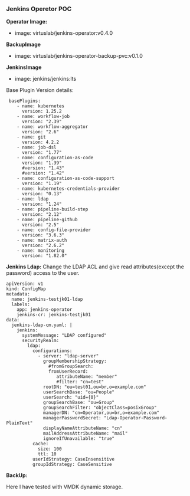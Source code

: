 ### Jenkins Operetor POC


**Operator Image:**
  - image: virtuslab/jenkins-operator:v0.4.0
  
**BackupImage**
  - image: virtuslab/jenkins-operator-backup-pvc:v0.1.0
  
**JenkinsImage**
  - image: jenkins/jenkins:lts
 

Base Plugin Version details:
```
 basePlugins: 
    - name: kubernetes
      version: 1.25.2
    - name: workflow-job
      version: "2.39"
    - name: workflow-aggregator
      version: "2.6"
    - name: git
      version: 4.2.2
    - name: job-dsl
      version: "1.77"
    - name: configuration-as-code
      version: "1.39"
      #version: "1.43"
      #version: "1.42"
    - name: configuration-as-code-support
      version: "1.19"
    - name: kubernetes-credentials-provider
      version: "0.13"
    - name: ldap
      version: "1.24"
    - name: pipeline-build-step
      version: "2.12"
    - name: pipeline-github
      version: "2.5"
    - name: config-file-provider
      version: "3.6.3"
    - name: matrix-auth 
      version: "2.6.2"
    - name: monitoring
      version: "1.82.0"
```

**Jenkins Ldap:** Change the LDAP ACL and give read attributes(except the password) access to the user. 
```
apiVersion: v1
kind: ConfigMap
metadata:
  name: jenkins-testjk01-ldap
  labels:
    app: jenkins-operator
    jenkins-cr: jenkins-testjk01
data:
  jenkins-ldap-cm.yaml: |
    jenkins:
      systemMessage: "LDAP configured"
      securityRealm:
        ldap:
          configurations:
            - server: "ldap-server"
              groupMembershipStrategy: 
                #fromGroupSearch:
                fromUserRecord:
                   attributeName: "member"
                   #filter: "cn=test" 
              rootDN: "ou=test01,ou=br,o=example.com"
              userSearchBase: "ou=People"
              userSearch: "uid={0}"
              groupSearchBase: "ou=Group"
              groupSearchFilter: "objectClass=posixGroup"
              managerDN: "cn=Operator,ou=br,o=example.com"
              managerPasswordSecret: "Ldap-Operator-Password-PlainText"
              displayNameAttributeName: "cn"
              mailAddressAttributeName: "mail"
              ignoreIfUnavailable: "true"
          cache:
            size: 100
            ttl: 10
          userIdStrategy: CaseInsensitive
          groupIdStrategy: CaseSensitive
```

**BackUp:**

Here I have tested with VMDK dynamic storage.

